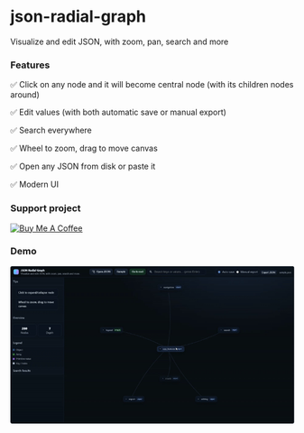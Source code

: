 # json-radial-graph
Visualize and edit JSON, with zoom, pan, search and more

### Features
✅ Click on any node and it will become central node (with its children nodes around)

✅ Edit values (with both automatic save or manual export)

✅ Search everywhere

✅ Wheel to zoom, drag to move canvas

✅ Open any JSON from disk or paste it

✅ Modern UI

### Support project
<a href="https://www.buymeacoffee.com/gabaldon" target="_blank"><img src="https://cdn.buymeacoffee.com/buttons/v2/default-yellow.png" alt="Buy Me A Coffee" style="height: 60px !important;width: 217px !important;" ></a>

### Demo
![json-radial-graph](json_radial_graph.gif)
